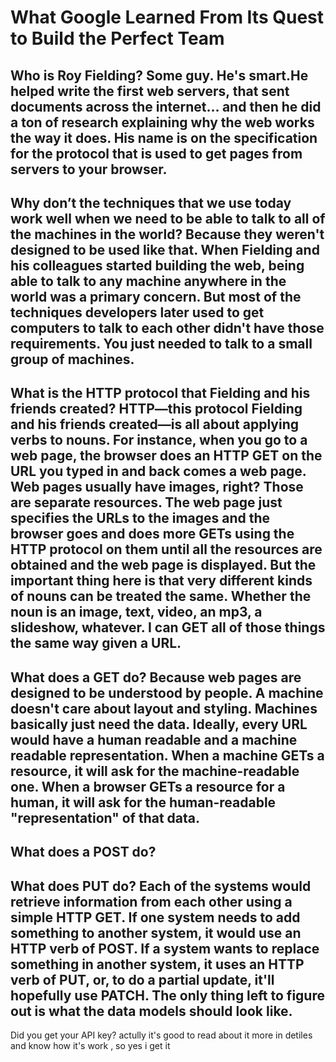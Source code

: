 # What Google Learned From Its Quest to Build the Perfect Team
## Who is Roy Fielding? Some guy. He's smart.He helped write the first web servers, that sent documents across the internet… and then he did a ton of research explaining why the web works the way it does. His name is on the specification for the protocol that is used to get pages from servers to your browser.
## Why don’t the techniques that we use today work well when we need to be able to talk to all of the machines in the world? Because they weren't designed to be used like that. When Fielding and his colleagues started building the web, being able to talk to any machine anywhere in the world was a primary concern. But most of the techniques developers later used to get computers to talk to each other didn't have those requirements. You just needed to talk to a small group of machines.
## What is the HTTP protocol that Fielding and his friends created? HTTP—this protocol Fielding and his friends created—is all about applying verbs to nouns. For instance, when you go to a web page, the browser does an HTTP GET on the URL you typed in and back comes a web page. Web pages usually have images, right? Those are separate resources. The web page just specifies the URLs to the images and the browser goes and does more GETs using the HTTP protocol on them until all the resources are obtained and the web page is displayed. But the important thing here is that very different kinds of nouns can be treated the same. Whether the noun is an image, text, video, an mp3, a slideshow, whatever. I can GET all of those things the same way given a URL.
## What does a GET do? Because web pages are designed to be understood by people. A machine doesn't care about layout and styling. Machines basically just need the data. Ideally, every URL would have a human readable and a machine readable representation. When a machine GETs a resource, it will ask for the machine-readable one. When a browser GETs a resource for a human, it will ask for the human-readable "representation" of that data.
## What does a POST do? 
## What does PUT do?  Each of the systems would retrieve information from each other using a simple HTTP GET. If one system needs to add something to another system, it would use an HTTP verb of POST. If a system wants to replace something in another system, it uses an HTTP verb of PUT, or, to do a partial update, it'll hopefully use PATCH. The only thing left to figure out is what the data models should look like.
Did you get your API key?
actully it's good to read about it more in detiles and know how it's work , so yes i get it 
